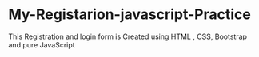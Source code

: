 # My-Registarion-javascript-Practice
This Registration and login form is Created using HTML , CSS, Bootstrap and  pure JavaScript
